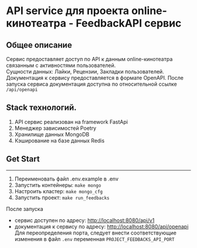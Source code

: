 # API service для проекта online-кинотеатра - FeedbackAPI сервис

## Общее описание
Сервис предоставляет доступ по API к данным online-кинотеатра связанным с активностями пользователей.
<br>Сущности данных: Лайки, Рецензии, Закладки пользователей.
<br>Документация к сервису предоставляется в формате OpenAPI. После запуска сервиса документация доступна по относительной ссылке `/api/openapi`

## Stack технологий.
1. API сервис реализован на framework FastApi
2. Mенеджер зависимостей Poetry
3. Хранилище данных MongoDB
4. Кэширование на базе данных Redis


## Get Start
<hr/>

1. Переименовать файл .env.example в .env <br>
2. Запустить контейнеры: `make mongo`
3. Настроить кластер: `make mongo_cfg`
4. Запустить проект: `make run_feedbacks`

После запуска 
  - сервис доступен по адресу: [http://localhost:8080/api/v1](http://localhost:8080/api/openapi)
  - документация к сервису по адресу: [http://localhost:8080/api/openapi](http://localhost:8080/api/openapi)
  <br>Для переопределения порта, следует внести соответствующие изменения в файл `.env`  переменная `PROJECT_FEEDBACKS_API_PORT`

